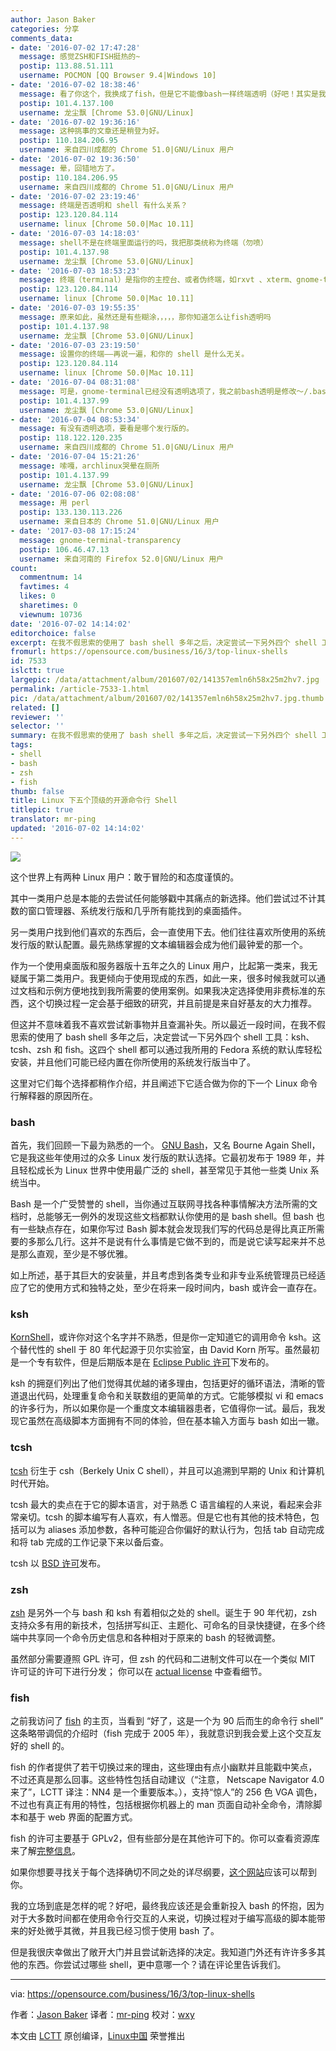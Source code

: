 ```yaml
---
author: Jason Baker
categories: 分享
comments_data:
- date: '2016-07-02 17:47:28'
  message: 感觉ZSH和FISH挺热的~
  postip: 113.88.51.111
  username: POCMON [QQ Browser 9.4|Windows 10]
- date: '2016-07-02 18:38:46'
  message: 看了你这个，我换成了fish，但是它不能像bash一样终端透明（好吧！其实是我不会设置），现在好纠结，是要终端透明还是高大上的命令提示和补全。
  postip: 101.4.137.100
  username: 龙尘飘 [Chrome 53.0|GNU/Linux]
- date: '2016-07-02 19:36:16'
  message: 这种挑事的文章还是稍登为好。
  postip: 110.184.206.95
  username: 来自四川成都的 Chrome 51.0|GNU/Linux 用户
- date: '2016-07-02 19:36:50'
  message: 晕，回错地方了。
  postip: 110.184.206.95
  username: 来自四川成都的 Chrome 51.0|GNU/Linux 用户
- date: '2016-07-02 23:19:46'
  message: 终端是否透明和 shell 有什么关系？
  postip: 123.120.84.114
  username: linux [Chrome 50.0|Mac 10.11]
- date: '2016-07-03 14:18:03'
  message: shell不是在终端里面运行的吗，我把那类统称为终端（勿喷）
  postip: 101.4.137.98
  username: 龙尘飘 [Chrome 53.0|GNU/Linux]
- date: '2016-07-03 18:53:23'
  message: 终端（terminal）是指你的主控台、或者伪终端，如rxvt 、xterm、gnome-term 等。shell 只是终端里运行的一个程序而已。
  postip: 123.120.84.114
  username: linux [Chrome 50.0|Mac 10.11]
- date: '2016-07-03 19:55:35'
  message: 原来如此，虽然还是有些糊涂，，，，，那你知道怎么让fish透明吗
  postip: 101.4.137.98
  username: 龙尘飘 [Chrome 53.0|GNU/Linux]
- date: '2016-07-03 23:19:50'
  message: 设置你的终端——再说一遍，和你的 shell 是什么无关。
  postip: 123.120.84.114
  username: linux [Chrome 50.0|Mac 10.11]
- date: '2016-07-04 08:31:08'
  message: 可是，gnome-terminal已经没有透明选项了，我之前bash透明是修改～/.bashrc实现的，同样的方法zsh也可以，但是fish不行
  postip: 101.4.137.99
  username: 龙尘飘 [Chrome 53.0|GNU/Linux]
- date: '2016-07-04 08:53:34'
  message: 有没有透明选项，要看是哪个发行版的。
  postip: 118.122.120.235
  username: 来自四川成都的 Chrome 51.0|GNU/Linux 用户
- date: '2016-07-04 15:21:26'
  message: 嗦嘎，archlinux哭晕在厕所
  postip: 101.4.137.99
  username: 龙尘飘 [Chrome 53.0|GNU/Linux]
- date: '2016-07-06 02:08:08'
  message: 用 perl
  postip: 133.130.113.226
  username: 来自日本的 Chrome 51.0|GNU/Linux 用户
- date: '2017-03-08 17:15:24'
  message: gnome-terminal-transparency
  postip: 106.46.47.13
  username: 来自河南的 Firefox 52.0|GNU/Linux 用户
count:
  commentnum: 14
  favtimes: 4
  likes: 0
  sharetimes: 0
  viewnum: 10736
date: '2016-07-02 14:14:02'
editorchoice: false
excerpt: 在我不假思索的使用了 bash shell 多年之后，决定尝试一下另外四个 shell 工具：ksh、tcsh、zsh 和 fish。
fromurl: https://opensource.com/business/16/3/top-linux-shells
id: 7533
islctt: true
largepic: /data/attachment/album/201607/02/141357emln6h58x25m2hv7.jpg
permalink: /article-7533-1.html
pic: /data/attachment/album/201607/02/141357emln6h58x25m2hv7.jpg.thumb.jpg
related: []
reviewer: ''
selector: ''
summary: 在我不假思索的使用了 bash shell 多年之后，决定尝试一下另外四个 shell 工具：ksh、tcsh、zsh 和 fish。
tags:
- shell
- bash
- zsh
- fish
thumb: false
title: Linux 下五个顶级的开源命令行 Shell
titlepic: true
translator: mr-ping
updated: '2016-07-02 14:14:02'
---
```


![](/data/attachment/album/201607/02/141357emln6h58x25m2hv7.jpg)


这个世界上有两种 Linux 用户：敢于冒险的和态度谨慎的。


其中一类用户总是本能的去尝试任何能够戳中其痛点的新选择。他们尝试过不计其数的窗口管理器、系统发行版和几乎所有能找到的桌面插件。


另一类用户找到他们喜欢的东西后，会一直使用下去。他们往往喜欢所使用的系统发行版的默认配置。最先熟练掌握的文本编辑器会成为他们最钟爱的那一个。


作为一个使用桌面版和服务器版十五年之久的 Linux 用户，比起第一类来，我无疑属于第二类用户。我更倾向于使用现成的东西，如此一来，很多时候我就可以通过文档和示例方便地找到我所需要的使用案例。如果我决定选择使用非费标准的东西，这个切换过程一定会基于细致的研究，并且前提是来自好基友的大力推荐。


但这并不意味着我不喜欢尝试新事物并且查漏补失。所以最近一段时间，在我不假思索的使用了 bash shell 多年之后，决定尝试一下另外四个 shell 工具：ksh、tcsh、zsh 和 fish。这四个 shell 都可以通过我所用的 Fedora 系统的默认库轻松安装，并且他们可能已经内置在你所使用的系统发行版当中了。


这里对它们每个选择都稍作介绍，并且阐述下它适合做为你的下一个 Linux 命令行解释器的原因所在。


### bash


首先，我们回顾一下最为熟悉的一个。 [GNU Bash](https://www.gnu.org/software/bash/)，又名 Bourne Again Shell，它是我这些年使用过的众多 Linux 发行版的默认选择。它最初发布于 1989 年，并且轻松成长为 Linux 世界中使用最广泛的 shell，甚至常见于其他一些类 Unix 系统当中。


Bash 是一个广受赞誉的 shell，当你通过互联网寻找各种事情解决方法所需的文档时，总能够无一例外的发现这些文档都默认你使用的是 bash shell。但 bash 也有一些缺点存在，如果你写过 Bash 脚本就会发现我们写的代码总是得比真正所需要的多那么几行。这并不是说有什么事情是它做不到的，而是说它读写起来并不总是那么直观，至少是不够优雅。


如上所述，基于其巨大的安装量，并且考虑到各类专业和非专业系统管理员已经适应了它的使用方式和独特之处，至少在将来一段时间内，bash 或许会一直存在。


### ksh


[KornShell](http://www.kornshell.org/)，或许你对这个名字并不熟悉，但是你一定知道它的调用命令 ksh。这个替代性的 shell 于 80 年代起源于贝尔实验室，由 David Korn 所写。虽然最初是一个专有软件，但是后期版本是在 [Eclipse Public 许可](https://www.eclipse.org/legal/epl-v10.html)下发布的。


ksh 的拥趸们列出了他们觉得其优越的诸多理由，包括更好的循环语法，清晰的管道退出代码，处理重复命令和关联数组的更简单的方式。它能够模拟 vi 和 emacs 的许多行为，所以如果你是一个重度文本编辑器患者，它值得你一试。最后，我发现它虽然在高级脚本方面拥有不同的体验，但在基本输入方面与 bash 如出一辙。


### tcsh


[tcsh](http://www.tcsh.org/Welcome) 衍生于 csh（Berkely Unix C shell），并且可以追溯到早期的 Unix 和计算机时代开始。


tcsh 最大的卖点在于它的脚本语言，对于熟悉 C 语言编程的人来说，看起来会非常亲切。tcsh 的脚本编写有人喜欢，有人憎恶。但是它也有其他的技术特色，包括可以为 aliases 添加参数，各种可能迎合你偏好的默认行为，包括 tab 自动完成和将 tab 完成的工作记录下来以备后查。


tcsh 以 [BSD 许可](https://en.wikipedia.org/wiki/BSD_licenses)发布。


### zsh


[zsh](http://www.zsh.org/) 是另外一个与 bash 和 ksh 有着相似之处的 shell。诞生于 90 年代初，zsh 支持众多有用的新技术，包括拼写纠正、主题化、可命名的目录快捷键，在多个终端中共享同一个命令历史信息和各种相对于原来的 bash 的轻微调整。


虽然部分需要遵照 GPL 许可，但 zsh 的代码和二进制文件可以在一个类似 MIT 许可证的许可下进行分发； 你可以在 [actual license](https://sourceforge.net/p/zsh/code/ci/master/tree/LICENCE) 中查看细节。


### fish


之前我访问了 [fish](https://fishshell.com/) 的主页，当看到 “好了，这是一个为 90 后而生的命令行 shell” 这条略带调侃的介绍时（fish 完成于 2005 年），我就意识到我会爱上这个交互友好的 shell 的。


fish 的作者提供了若干切换过来的理由，这些理由有点小幽默并且能戳中笑点，不过还真是那么回事。这些特性包括自动建议（“注意， Netscape Navigator 4.0 来了”，LCTT 译注：NN4 是一个重要版本。），支持“惊人”的 256 色 VGA 调色，不过也有真正有用的特性，包括根据你机器上的 man 页面自动补全命令，清除脚本和基于 web 界面的配置方式。


fish 的许可主要基于 GPLv2，但有些部分是在其他许可下的。你可以查看资源库来了解[完整信息](https://github.com/fish-shell/fish-shell/blob/master/COPYING)。


 


如果你想要寻找关于每个选择确切不同之处的详尽纲要，[这个网站](http://hyperpolyglot.org/unix-shells)应该可以帮到你。


我的立场到底是怎样的呢？好吧，最终我应该还是会重新投入 bash 的怀抱，因为对于大多数时间都在使用命令行交互的人来说，切换过程对于编写高级的脚本能带来的好处微乎其微，并且我已经习惯于使用 bash 了。


但是我很庆幸做出了敞开大门并且尝试新选择的决定。我知道门外还有许许多多其他的东西。你尝试过哪些 shell，更中意哪一个？请在评论里告诉我们。




---


via: <https://opensource.com/business/16/3/top-linux-shells>


作者：[Jason Baker](https://opensource.com/users/jason-baker) 译者：[mr-ping](https://github.com/mr-ping) 校对：[wxy](https://github.com/wxy)


本文由 [LCTT](https://github.com/LCTT/TranslateProject) 原创编译，[Linux中国](https://linux.cn/) 荣誉推出